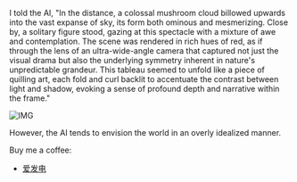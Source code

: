 I told the AI, "In the distance, a colossal mushroom cloud billowed upwards into the vast expanse of sky, its form both ominous and mesmerizing. Close by, a solitary figure stood, gazing at this spectacle with a mixture of awe and contemplation. The scene was rendered in rich hues of red, as if through the lens of an ultra-wide-angle camera that captured not just the visual drama but also the underlying symmetry inherent in nature's unpredictable grandeur. This tableau seemed to unfold like a piece of quilling art, each fold and curl backlit to accentuate the contrast between light and shadow, evoking a sense of profound depth and narrative within the frame."

![IMG](https://github.com/chiaweilee/chiaweilee/assets/29817353/26af883e-a2ac-422c-8568-e77000c51700)

However, the AI tends to envision the world in an overly idealized manner.

Buy me a coffee:
- [爱发电](https://afdian.com/a/jsdev)

